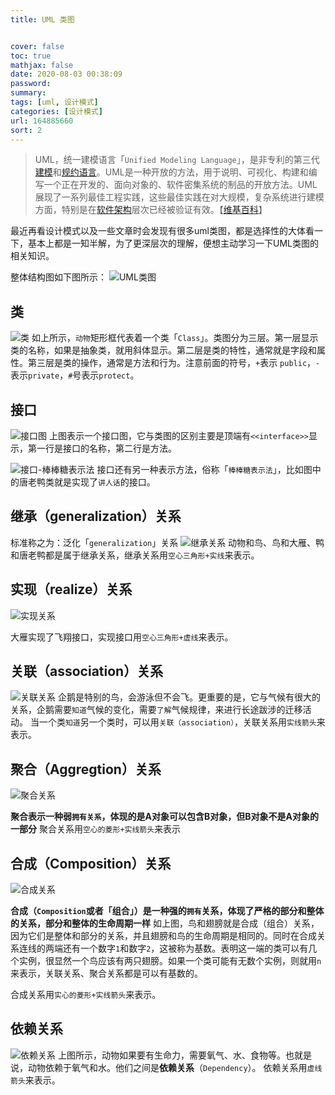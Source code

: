 ```yaml
---
title: UML 类图 


cover: false
toc: true
mathjax: false
date: 2020-08-03 00:38:09
password:
summary:
tags: [uml, 设计模式]
categories: [设计模式]
url: 164885660
sort: 2
---
```


>UML，统一建模语言「`Unified Modeling Language`」，是非专利的第三代[建模](https://zh.wikipedia.org/w/index.php?title=%E5%AF%B9%E8%B1%A1%E5%BB%BA%E6%A8%A1%E8%AF%AD%E8%A8%80&action=edit&redlink=1 "对象建模语言（页面不存在）")和[规约语言](https://zh.wikipedia.org/wiki/%E8%A7%84%E7%BA%A6%E8%AF%AD%E8%A8%80 "规约语言")。UML是一种开放的方法，用于说明、可视化、构建和编写一个正在开发的、面向对象的、软件密集系统的制品的开放方法。UML展现了一系列最佳工程实践，这些最佳实践在对大规模，复杂系统进行建模方面，特别是在[软件架构](https://zh.wikipedia.org/wiki/%E8%BD%AF%E4%BB%B6%E6%9E%B6%E6%9E%84 "软件架构")层次已经被验证有效。【[维基百科](https://zh.wikipedia.org/wiki/%E7%BB%9F%E4%B8%80%E5%BB%BA%E6%A8%A1%E8%AF%AD%E8%A8%8)】

最近再看设计模式以及一些文章时会发现有很多uml类图，都是选择性的大体看一下，基本上都是一知半解，为了更深层次的理解，便想主动学习一下UML类图的相关知识。

整体结构图如下图所示：
![UML类图](https://cdn.jsdelivr.net/gh/yuanjianchen/static@master/uPic/images/post/2020/08/1240-20200803142431784.png)


## 类

  ![类](https://cdn.jsdelivr.net/gh/yuanjianchen/static@master/uPic/images/post/2020/08/1240-20200803142445195.png)
如上所示，`动物`矩形框代表着一个类「`Class`」。类图分为三层。第一层显示类的名称，如果是抽象类，就用斜体显示。第二层是类的特性，通常就是字段和属性。第三层是类的操作，通常是方法和行为。注意前面的符号，`+`表示 `public`，`-`表示`private`，`#`号表示`protect`。

## 接口

![接口图](https://cdn.jsdelivr.net/gh/yuanjianchen/static@master/uPic/images/post/2020/08/1240-20200803142459648.png)
上图表示一个接口图，它与类图的区别主要是顶端有`<<interface>>`显示，第一行是接口的名称，第二行是方法。

![接口-棒棒糖表示法](https://cdn.jsdelivr.net/gh/yuanjianchen/static@master/uPic/images/post/2020/08/1240-20200803144436062.png)
接口还有另一种表示方法，俗称「`棒棒糖表示法`」，比如图中的唐老鸭类就是实现了`讲人话`的接口。

## 继承（generalization）关系

标准称之为：泛化「`generalization`」关系
![继承关系](https://cdn.jsdelivr.net/gh/yuanjianchen/static@master/uPic/images/post/2020/08/1240-20200803142510743.png)
动物和鸟、鸟和大雁、鸭和唐老鸭都是属于继承关系，继承关系用`空心三角形+实线`来表示。

## 实现（realize）关系

![实现关系](https://cdn.jsdelivr.net/gh/yuanjianchen/static@master/uPic/images/post/2020/08/1240-20200803144117938.png)

大雁实现了飞翔接口，实现接口用`空心三角形+虚线`来表示。

## 关联（association）关系

![关联关系](https://cdn.jsdelivr.net/gh/yuanjianchen/static@master/uPic/images/post/2020/08/1240-20200803142522727.png)
企鹅是特别的鸟，会游泳但不会飞。更重要的是，它与气候有很大的关系，企鹅需要`知道`气候的变化，需要`了解`气候规律，来进行长途跋涉的迁移活动。
当一个类`知道`另一个类时，可以用`关联（association）`，关联关系用`实线箭头`来表示。 

## 聚合（Aggregtion）关系

![聚合关系](https://cdn.jsdelivr.net/gh/yuanjianchen/static@master/uPic/images/post/2020/08/1240-20200803142530886.png)

**聚合表示一种弱`拥有关系`，体现的是A对象可以包含B对象，但B对象不是A对象的一部分**
聚合关系用`空心的菱形+实线箭头`来表示

## 合成（Composition）关系

![合成关系](https://cdn.jsdelivr.net/gh/yuanjianchen/static@master/uPic/images/post/2020/08/1240-20200803142539802.png)

**合成（`Composition`或者「组合」）是一种强的`拥有`关系，体现了严格的部分和整体的关系，部分和整体的生命周期一样**
如上图，鸟和翅膀就是合成（组合）关系，因为它们是整体和部分的关系，并且翅膀和鸟的生命周期是相同的。同时在合成关系连线的两端还有一个数字`1`和数字`2`，这被称为基数。表明这一端的类可以有几个实例，很显然一个鸟应该有两只翅膀。如果一个类可能有无数个实例，则就用`n`来表示，关联关系、聚合关系都是可以有基数的。

合成关系用`实心的菱形+实线箭头`来表示。

## 依赖关系

![依赖关系](https://cdn.jsdelivr.net/gh/yuanjianchen/static@master/uPic/images/post/2020/08/1240-20200803142549713.png)
上图所示，动物如果要有生命力，需要氧气、水、食物等。也就是说，动物依赖于氧气和水。他们之间是**依赖关系**（`Dependency`）。
依赖关系用`虚线箭头`来表示。
